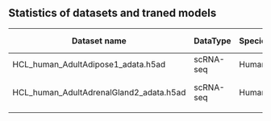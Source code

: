 ## Statistics of datasets and traned models

| Dataset name | DataType | Species | Tissue | Technology | Cell number | Gene number | Celltype number | DataSource | Trained model |
| --- | --- | --- | --- | --- | --- | --- | --- | --- | --- |
| HCL_human_AdultAdipose1_adata.h5ad | scRNA-seq | Human | Adult Adipose | Microwell-seq | 1372 | 16054 | 7 | HCL | HCL_human_AdultAdipose1_epoch10000.pth |
| HCL_human_AdultAdrenalGland2_adata.h5ad | scRNA-seq | Human | Adult Adrenal Gland | Microwell-seq |  |  |  | HCL | HCL_human_AdultAdrenalGland2_epoch10000.pth |
|  |  |  |  |  |  |  |  |  |  |





